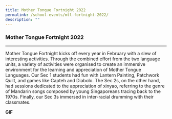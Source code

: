 ```yaml
---
title: Mother Tongue Fortnight 2022
permalink: /school-events/mtl-fortnight-2022/
description: ""
---
```

### **Mother Tongue Fortnight 2022**
-----------------------------------------------------------------------------
Mother Tongue Fortnight kicks off every year in February with a slew of interesting activities. Through the combined effort from the two language units, a variety of activities were organised to create an immersive environment for the learning and appreciation of Mother Tongue Languages. Our Sec 1 students had fun with Lantern Painting, Patchwork Quilt, and games like Capteh and Diabolo. The Sec 2s, on the other hand, had sessions dedicated to the appreciation of xinyao, referring to the genre of Mandarin songs composed by young Singaporeans tracing back to the 1970s. Finally, our Sec 3s immersed in inter-racial drumming with their classmates.

**GIF**